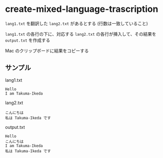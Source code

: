 # create-mixed-language-trascription

`lang1.txt` を翻訳した `lang2.txt` があるとする (行数は一致していること)

`lang1.txt` の各行の下に、対応する `lang2.txt` の各行が挿入して、その結果を `output.txt` を作成する

Mac のクリップボードに結果をコピーする

## サンプル

lang1.txt

```
Hello
I am Takuma-Ikeda
```

lang2.txt

```
こんにちは
私は Takuma-Ikeda です
```

output.txt

```
Hello
こんにちは
I am Takuma-Ikeda
私は Takuma-Ikeda です
```

